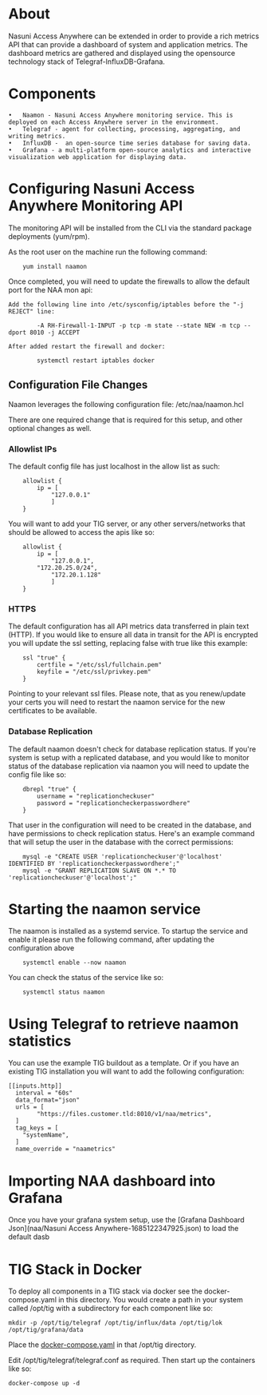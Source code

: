 # About
Nasuni Access Anywhere can be extended in order to provide a rich metrics API that can provide a dashboard of system and application metrics.  The dashboard metrics are gathered and displayed using the opensource technology stack of Telegraf-InfluxDB-Grafana. 

# Components
	•	Naamon - Nasuni Access Anywhere monitoring service. This is deployed on each Access Anywhere server in the environment.
	•	Telegraf - agent for collecting, processing, aggregating, and writing metrics.
	•	InfluxDB -  an open-source time series database for saving data.
	•	Grafana - a multi-platform open-source analytics and interactive visualization web application for displaying data.

# Configuring Nasuni Access Anywhere Monitoring API

The monitoring API will be installed from the CLI via the standard package deployments (yum/rpm). 

As the root user on the machine run the following command:
	
```shell
	yum install naamon
```

Once completed, you will need to update the firewalls to allow the default port for the NAA mon api:

	Add the following line into /etc/sysconfig/iptables before the "-j REJECT" line:
```shell	
		-A RH-Firewall-1-INPUT -p tcp -m state --state NEW -m tcp --dport 8010 -j ACCEPT
```

	After added restart the firewall and docker:
```shell
		systemctl restart iptables docker 
```
		
## Configuration File Changes

Naamon leverages the following configuration file: /etc/naa/naamon.hcl

There are one required change that is required for this setup, and other optional changes as well.

### Allowlist IPs

The default config file has just localhost in the allow list as such:

```shell
	allowlist {
	    ip = [
	        "127.0.0.1"
	        ]
	}
```

You will want to add your TIG server, or any other servers/networks that should be allowed to access the apis like so:

```shell
	allowlist {
	    ip = [
	        "127.0.0.1",
		"172.20.25.0/24",
	        "172.20.1.128"
	        ]
	}
```
	
### HTTPS

The default configuration has all API metrics data transferred in plain text (HTTP). If you would like to ensure all data in transit for the API is encrypted you will update the ssl setting, replacing false with true like this example:

```shell
	ssl "true" {
	    certfile = "/etc/ssl/fullchain.pem"
	    keyfile = "/etc/ssl/privkey.pem"
	}
```

Pointing to your relevant ssl files. 
Please note, that as you renew/update your certs you will need to restart the naamon service for the new certificates to be available. 

### Database Replication

The default naamon doesn't check for database replication status. If you're system is setup with a replicated  database,  and you would like to monitor status of the database replication via naamon you will need to update the config file like so:
```shell
	dbrepl "true" {
	    username = "replicationcheckuser"
	    password = "replicationcheckerpasswordhere"
	}
```
	
That user in the configuration will need to be created in the database, and have permissions to check replication status. Here's an example command that will setup the user in the database with the correct permissions: 

```shell
	mysql -e "CREATE USER 'replicationcheckuser'@'localhost' IDENTIFIED BY 'replicationcheckerpasswordhere';"
	mysql -e "GRANT REPLICATION SLAVE ON *.* TO 'replicationcheckuser'@'localhost';"
```
	
# Starting the naamon service

The naamon is installed as a systemd service. To startup the service and enable it please run the following command, after updating the configuration above
	
```shell
	systemctl enable --now naamon
```
	
You can  check the status of the service like so:
	
```shell
	systemctl status naamon
```
	
	
	
	
# Using Telegraf to retrieve naamon statistics

You can use the example TIG buildout as a template. Or if you have an existing TIG installation you will want to add the following configuration: 

```shell
[[inputs.http]]
  interval = "60s"
  data_format="json"
  urls = [
        "https://files.customer.tld:8010/v1/naa/metrics",
  ]
  tag_keys = [
    "systemName",
  ]
  name_override = "naametrics"
```

# Importing NAA dashboard into Grafana

Once you have your grafana system setup, use the [Grafana Dashboard Json](naa/Nasuni Access Anywhere-1685122347925.json) to load the default dasb

# TIG Stack in Docker

To deploy all components in a TIG stack via docker see the docker-compose.yaml in this directory. You would create a path in your system called /opt/tig with a subdirectory for each component like so:

```shell
mkdir -p /opt/tig/telegraf /opt/tig/influx/data /opt/tig/lok /opt/tig/grafana/data
```
Place the [docker-compose.yaml](naa/docker-compose.yaml) in that /opt/tig directory. 

Edit /opt/tig/telegraf/telegraf.conf as required. Then start up the containers like so:

```shell
docker-compose up -d
```